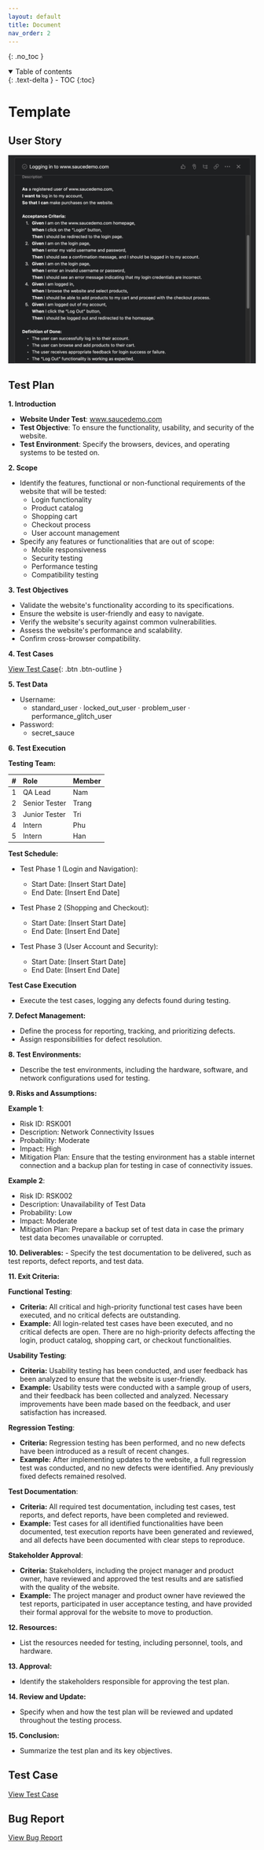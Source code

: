```yaml
---
layout: default
title: Document
nav_order: 2
---
```


{: .no_toc }

<details open markdown="block">
  <summary>
    Table of contents
  </summary>
  {: .text-delta }
- TOC
{:toc}
</details>

# Template

## User Story

![](/assets/images/user-story.png)

## Test Plan

**1. Introduction**

   - **Website Under Test**: www.saucedemo.com
   - **Test Objective**: To ensure the functionality, usability, and security of the website.
   - **Test Environment**: Specify the browsers, devices, and operating systems to be tested on.

**2. Scope**

   - Identify the features, functional or non-functional requirements of the website that will be tested:
     - Login functionality
     - Product catalog
     - Shopping cart
     - Checkout process
     - User account management
   - Specify any features or functionalities that are out of scope:
     - Mobile responsiveness
     - Security testing
     - Performance testing
     - Compatibility testing

**3. Test Objectives**

   - Validate the website's functionality according to its specifications.
   - Ensure the website is user-friendly and easy to navigate.
   - Verify the website's security against common vulnerabilities.
   - Assess the website's performance and scalability.
   - Confirm cross-browser compatibility.

**4. Test Cases**
   
   [View Test Case](https://docs.google.com/spreadsheets/d/1HE1bMMztXkqoShD0vNOh_FE6va96WYkIiDsquOLHhCY/edit?usp=sharing){: .btn .btn-outline }

**5. Test Data**

   - Username:
     - standard_user · locked_out_user · problem_user · performance_glitch_user
   - Password: 
     - secret_sauce

**6. Test Execution**

**Testing Team:**

   | # | Role          | Member |
   |:--|:--------------|:-------|
   | 1 | QA Lead       | Nam    |
   | 2 | Senior Tester | Trang  |
   | 3 | Junior Tester | Tri    |
   | 4 | Intern        | Phu    |
   | 5 | Intern        | Han    |

**Test Schedule:**

   - Test Phase 1 (Login and Navigation):
     - Start Date: [Insert Start Date]
     - End Date: [Insert End Date]

   - Test Phase 2 (Shopping and Checkout):
     - Start Date: [Insert Start Date]
     - End Date: [Insert End Date]

   - Test Phase 3 (User Account and Security):
     - Start Date: [Insert Start Date]
     - End Date: [Insert End Date]

**Test Case Execution**

   - Execute the test cases, logging any defects found during testing.

**7. Defect Management:**

   - Define the process for reporting, tracking, and prioritizing defects.
   - Assign responsibilities for defect resolution.

**8. Test Environments:**

   - Describe the test environments, including the hardware, software, and network configurations used for testing.

**9. Risks and Assumptions:**

**Example 1**:
   - Risk ID: RSK001
   - Description: Network Connectivity Issues
   - Probability: Moderate
   - Impact: High
   - Mitigation Plan: Ensure that the testing environment has a stable internet connection and a backup plan for testing in case of connectivity issues.

**Example 2**:
   - Risk ID: RSK002
   - Description: Unavailability of Test Data
   - Probability: Low
   - Impact: Moderate
   - Mitigation Plan: Prepare a backup set of test data in case the primary test data becomes unavailable or corrupted.

**10. Deliverables:**
    - Specify the test documentation to be delivered, such as test reports, defect reports, and test data.

**11. Exit Criteria:**

**Functional Testing**:
   - **Criteria:** All critical and high-priority functional test cases have been executed, and no critical defects are outstanding.
   - **Example:** All login-related test cases have been executed, and no critical defects are open. There are no high-priority defects affecting the login, product catalog, shopping cart, or checkout functionalities.

**Usability Testing**:
   - **Criteria:** Usability testing has been conducted, and user feedback has been analyzed to ensure that the website is user-friendly.
   - **Example:** Usability tests were conducted with a sample group of users, and their feedback has been collected and analyzed. Necessary improvements have been made based on the feedback, and user satisfaction has increased.

**Regression Testing**:
   - **Criteria:** Regression testing has been performed, and no new defects have been introduced as a result of recent changes.
   - **Example:** After implementing updates to the website, a full regression test was conducted, and no new defects were identified. Any previously fixed defects remained resolved.

**Test Documentation**:
   - **Criteria:** All required test documentation, including test cases, test reports, and defect reports, have been completed and reviewed.
   - **Example:** Test cases for all identified functionalities have been documented, test execution reports have been generated and reviewed, and all defects have been documented with clear steps to reproduce.

**Stakeholder Approval**:
   - **Criteria:** Stakeholders, including the project manager and product owner, have reviewed and approved the test results and are satisfied with the quality of the website.
   - **Example:** The project manager and product owner have reviewed the test reports, participated in user acceptance testing, and have provided their formal approval for the website to move to production.

**12. Resources:**
   - List the resources needed for testing, including personnel, tools, and hardware.

**13. Approval:**
   - Identify the stakeholders responsible for approving the test plan.

**14. Review and Update:**
   - Specify when and how the test plan will be reviewed and updated throughout the testing process.

**15. Conclusion:**
   - Summarize the test plan and its key objectives.

## Test Case

[View Test Case](https://docs.google.com/spreadsheets/d/1HE1bMMztXkqoShD0vNOh_FE6va96WYkIiDsquOLHhCY/edit?usp=sharing)

## Bug Report

[View Bug Report](https://swaglabs.almanac.io/docs/bug-report-template-9sBBi1stle8PHVQezELGfdhc0QXmBs6D)